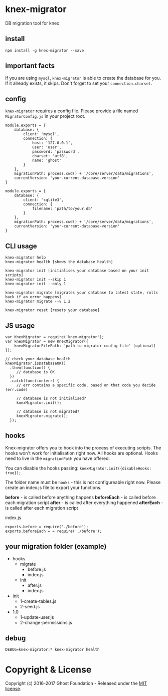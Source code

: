 # knex-migrator
DB migration tool for knex

## install
```npm install -g knex-migrator --save```


## important facts
If you are using `mysql`, `knex-migrator` is able to create the database for you.
If it already exists, it skips. Don't forget to set your `connection.charset`.

## config
`knex-migrator` requires a config file.
Please provide a file named `MigratorConfig.js` in your project root.


```
module.exports = {
    database: {
        client: 'mysql',
        connection: {
            host: '127.0.0.1',
            user: 'user',
            password: 'password',
            charset: 'utf8',
            name: 'ghost'
        }
    },
    migrationPath: process.cwd() + '/core/server/data/migrations',
    currentVersion: 'your-current-database-version'
}
```

```
module.exports = {
    database: {
        client: 'sqlite3',
        connection: {
            filename: 'path/to/your.db'
        }
    },
    migrationPath: process.cwd() + '/core/server/data/migrations',
    currentVersion: 'your-current-database-version'
}
```

## CLI usage
```
knex-migrator help
knex-migrator health [shows the database health]

knex-migrator init [initialises your database based on your init scripts]
knex-migrator init --skip 1
knex-migrator init --only 1

knex-migrator migrate [migrates your database to latest state, rolls back if an error happens]
knex-migrator migrate --v 1.2

knex-migrator reset [resets your database]
```

## JS usage
```
var KnexMigrator = require('knex-migrator');
var knexMigrator = new KnexMigrator({
    knexMigratorFilePath: 'path-to-migrator-config-file' [optional]
});

// check your database health
knexMigrator.isDatabaseOK()
  .then(function() {
     // database is OK
  })
  .catch(function(err) {
     // err contains a specific code, based on that code you decide (err.code)
     
     // database is not initialised?
     knexMigrator.init();
     
     // database is not migrated?
     knexMigrator.migrate();
  });

```

## hooks
Knex-migrator offers you to hook into the process of executing scripts.
The hooks won't work for initialisation right now.
All hooks are optional. 
Hooks need to live in the `migrationPath` you have offered.

You can disable the hooks passing:
`knexMigrator.init({disableHooks: true});`

The folder name must be `hooks` - this is not configureable right now.
Please create an index.js file to export your functions.

**before**      - is called before anything happens
**beforeEach**  - is called before each migration script
**after**       - is called after everything happened
**afterEach**   - is called after each migration script

index.js
```
exports.before = require('./before'); 
exports.beforeEach = = require('./before');
```

## your migration folder (example)
- hooks
  - migrate
    - before.js
    - index.js
  - init
    - after.js
    - index.js
- init
  - 1-create-tables.js
  - 2-seed.js
- 1.0
  - 1-update-user.js
  - 2-change-permissions.js

## debug
`DEBUG=knex-migrator:* knex-migrator health`

# Copyright & License

Copyright (c) 2016-2017 Ghost Foundation - Released under the [MIT license](LICENSE).

